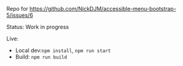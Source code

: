 Repo for https://github.com/NickDJM/accessible-menu-bootstrap-5/issues/6

Status: Work in progress

Live:

- Local dev:`npm install`, `npm run start`
- Build: `npm run build`
